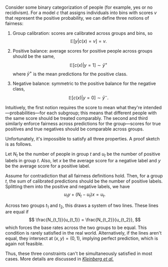 ---
---
Consider some binary categorization of people (for example, yes or no recidivism). For a model $c$ that assigns individuals into bins with scores $v$ that represent the positive probability, we can define three notions of fairness:
1. Group calibration: scores are calibrated across groups and bins, so 
$$
\mathbb{E}[y \vert c(x) = v] = v.
$$

2. Positive balance: average scores for positive people across groups should be the same, 
$$
\mathbb{E}[c(x) \vert y = 1] \sim \bar{y}^+
$$
 where $\bar{y}^+$ is the mean predictions for the positive class.
3. Negative balance: symmetric to the positive balance for the negative class, 
$$
\mathbb{E}[c(x) \vert y = 0] \sim \bar{y}^-.
$$


Intuitively, the first notion requires the score to mean what they're intended—probabilities—for each subgroup; this means that different people with the same score should be treated comparably. The second and third similarly enforce fairness across predictions for the group—scores for true positives and true negatives should be comparable across groups.

Unfortunately, it's impossible to satisfy all three properties. A proof sketch is as follows.

Let $N_t$ be the number of people in group $t$ and $u_t$ be the number of positive labels in group $t$. Also, let $x$ be the average score for a negative label and $y$ be the average score for a positive label.

Assume for contradiction that all fairness definitions hold. Then, for a group $t$, the sum of calibrated predictions should be the number of positive labels. Splitting them into the positive and negative labels, we have 
$$
u_t y + (N_t - u_t)x = u_t.
$$


Across two groups $t_1$ and $t_2$, this draws a system of two lines. These lines are equal if 
$$
\frac{N_{t_1}}{u_{t_1}} = \frac{N_{t_2}}{u_{t_2}},
$$
 which forces the base rates across the two groups to be equal. This condition is rarely satisfied in the real world. Alternatively, if the lines aren't equal, they intersect at $(x, y) = (0, 1)$, implying perfect prediction, which is again not feasible.

Thus, these three constraints can't be simultaneously satisfied in most cases. More details are discussed in [*Kleinberg et al.*](https://arxiv.org/pdf/1609.05807.pdf)